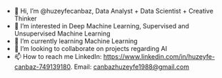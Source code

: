 - 👋 Hi, I’m @huzeyfecanbaz, Data Analyst + Data Scientist + Creative Thinker
- 👀 I’m interested in Deep Machine Learning, Supervised and Unsupervised Machine Learning
- 🌱 I’m currently learning Machine Learning
- 💞️ I’m looking to collaborate on projects regarding AI
- 📫 How to reach me LinkedIn: https://www.linkedin.com/in/huzeyfe-canbaz-749139180. Email: canbazhuzeyfe1988@gmail.com

<!---
huzeyfecanbaz/huzeyfecanbaz is a ✨ special ✨ repository because its `README.md` (this file) appears on your GitHub profile.
You can click the Preview link to take a look at your changes.
--->
